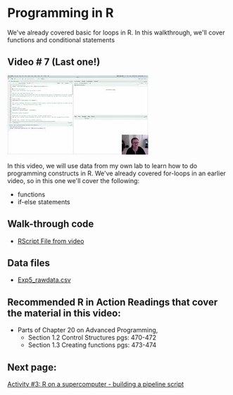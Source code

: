 # Programming in R

We've already covered basic for loops in R. In this walkthrough, we'll cover functions and conditional statements

## Video # 7 (Last one!)

[![](https://github.com/StevisonLab/R-Mini-Course/blob/main/images/mq1.jpeg)](https://youtu.be/3gGnqDXB76Q)

In this video, we will use data from my own lab to learn how to do programming constructs in R. We've already covered for-loops in an earlier video, so in this one we'll cover the following:

* functions
* if-else statements

## Walk-through code

* [RScript File from video](https://github.com/StevisonLab/R-Mini-Course/blob/main/datafiles/4.06.walkthrough.R)

## Data files

* [Exp5_rawdata.csv](https://github.com/StevisonLab/R-Mini-Course/blob/main/datafiles/Exp5_rawdata.csv)

## Recommended R in Action Readings that cover the material in this video:
* Parts of Chapter 20 on Advanced Programming, 
  * Section 1.2 Control Structures pgs: 470-472
  * Section 1.3 Creating functions pgs: 473-474

## Next page:
[Activity #3: R on a supercomputer - building a pipeline script](https://github.com/StevisonLab/R-Mini-Course/blob/main/Activity3.md)
